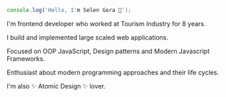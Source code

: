 ```javascript
console.log('Hello, I'm Selen Gora 👋');
```

I'm frontend developer who worked at Tourism Industry for 8 years.

I build and implemented large scaled web applications.

Focused on OOP JavaScript, Design patterns and Modern Javascript Frameworks. 

Enthusiast about modern programming approaches and their life cycles.

I'm also ✨ Atomic Design ✨ lover.

<!--
**SelenGora/SelenGora** is a ✨ _special_ ✨ repository because its `README.md` (this file) appears on your GitHub profile.

Here are some ideas to get you started:

- 🔭 I’m currently working on nowhere...
- 🌱 I’m currently learning ...
- 👯 I’m looking to collaborate on ...
- 🤔 I’m looking for help with ...
- 💬 Ask me about ...
- 📫 How to reach me: ...
- 😄 Pronouns: ...
- ⚡ Fun fact: ...
-->
